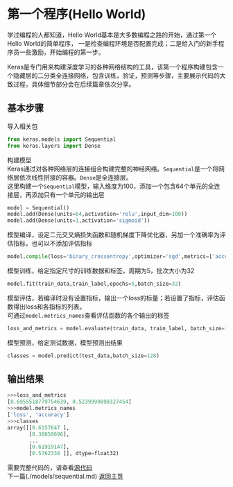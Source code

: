 # 第一个程序(Hello World)

学过编程的人都知道，Hello World基本是大多数编程之路的开始，通过第一个Hello World的简单程序，
一是检查编程环境是否配置完成；二是给入门的新手程序员一些激励，开始编程的第一步。 

Keras是专门用来构建深度学习的各种网络结构的工具，该第一个程序构建包含一个隐藏层的二分类全连接网络，包含训练，验证，预测等步骤，主要展示代码的大致过程，具体细节部分会在后续篇章依次分享。

## 基本步骤

导入相关包
``` python
from keras.models import Sequential
from keras.layers import Dense
```
构建模型  
Keras通过对各种网络层的连接组合构建完整的神经网络。`Sequential`是一个将网络层依次线性拼接的容器。`Dense`是全连接层。  
这里构建一个`Sequential`模型，输入维度为100，添加一个包含64个单元的全连接层，再添加只有一个单元的输出层
``` python
model = Sequential()
model.add(Dense(units=64,activation='relu',input_dim=100))
model.add(Dense(units=1,activation='sigmoid'))
```
模型编译，设定二元交叉熵损失函数和随机梯度下降优化器，另加一个准确率为评估指标，也可以不添加评估指标
``` python
model.compile(loss='binary_crossentropy',optimizer='sgd',metrics=['accuracy'])
```
模型训练，给定指定尺寸的训练数据和标签，周期为5，批次大小为32
``` python
model.fit(train_data,train_label,epochs=5,batch_size=32)
```
模型评估，若编译时没有设置指标，输出一个loss的标量；若设置了指标，评估函数得出loss和各指标的列表。  
可通过`model.metrics_names`查看评估函数的各个输出的标签
``` python
loss_and_metrics = model.evaluate(train_data, train_label, batch_size=128)
```
模型预测，给定测试数据，模型预测出结果
``` python
classes = model.predict(test_data,batch_size=128)
```
## 输出结果
``` python
>>>loss_and_metrics
[0.6955518779754639, 0.5239999890327454]
>>>model.metrics_names
['loss', 'accuracy']
>>>classes
array([[0.6157647 ],
       [0.38050696],
       ...
       [0.61919147],
       [0.5762338 ]], dtype=float32)
```
需要完整代码的，请查看[源代码](./hello_world.py)  
下一篇(./models/sequential.md)
[返回主页](./README.md)
